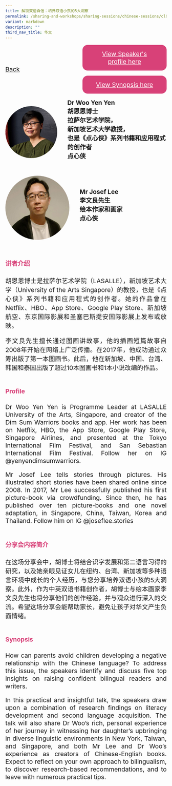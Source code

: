 ```yaml
---
title: 解锁双语自信：培养双语小孩的5大洞察
permalink: /sharing-and-workshops/sharing-sessions/chinese-sessions/cl9/
variant: markdown
description: ""
third_nav_title: 华文
---
```

<style>
.entry-title{
  font-size: 2.25rem;
  font-weight: 700;
  margin-bottom: 2rem;
  text-align: center;
}
.entry-content p{
  text-align: justify;
}

.entry-title.supported-by{
  margin-bottom: 0;
  margin-top: 3rem;
}

.entry-content .buttons-container{
  align-items: center;
  column-gap: 1rem;
  display: flex;
  flex-wrap: wrap;
  justify-content: center;
}
.entry-content .buttons-container .btn-link{
  background-color: #7431e8;
  border-radius: 0.4rem;
  color: #fff;
  font-size: 1.5rem;
  margin-bottom: 1rem;
  padding: 15px 20px;
  text-align: center;
  text-decoration: none;
  width: 15rem;
}
.entry-content .buttons-container .btn-link:hover{
  background-color: lightgrey;
}

.entry-content.sharing-sessions{
  align-items: center;
  display: flex;
  flex-direction: column;
  row-gap: 1.5rem;
}
.entry-content.sharing-sessions .session-item{
  align-items: flex-start;
  background-color:#d84178;
  border-radius: 0.5rem;
  color: #ffffff;
  row-gap: 2rem;
  display: flex;
  font-size: 1.1rem;
  flex-direction: column;
  line-height: 1.2;
  justify-content: space-between;
  margin-bottom: 2rem;
  padding: 1rem;
  width: 100%;
}
.entry-content.sharing-sessions .session-item .lower-wrapper{
  display: flex;
  flex-direction: column;
  row-gap: 2rem;
  width: 100%;
}
.entry-content.sharing-sessions .session-item .session-link{
  border: 2px solid lightgrey;
  border-radius: 0.5rem;
  padding: 1rem;
  text-align: center;
}
.entry-content.sharing-sessions .session-item .session-link a{
  color: #ffffff;
}

.entry-content.sharing-sessions.malay-sessions .session-item{
  background-color: #a3c864;
}

.entry-content.sharing-sessions.tamil-sessions .session-item,
.entry-content.sharing-sessions.preschools-exhibitors .session-item{
  background-color: #9b4490;
}

.entry-content.sharing-sessions.english-sessions .session-item{
  background-color: #fa0;
}

.entry-content.sharing-sessions.primary-secondary-exhibitors .session-item{
  background-color: #a3c864;
}

.entry-content.sharing-sessions .session-item .session-link:hover{
  background-color: lightgrey;
}

.entry-content.sharing-session-item{
  font-size: 1.2rem;
}
.entry-content.sharing-session-item .sharing-sessions-nav{
  align-items: center;
  column-gap: 1rem;
  display: flex;
  flex-wrap: wrap;
  justify-content: space-between;
  padding-bottom: 1rem;
}
.entry-content.sharing-session-item .sharing-sessions-nav .inner-nav-wrapper{
  column-gap: 1rem;
  display: flex;
  flex: 2;
  flex-wrap: wrap;
  justify-content: flex-end;
  row-gap: 1rem;
}
.entry-content.sharing-session-item .sharing-sessions-nav .inner-nav-wrapper .nav-btn{
  background-color: #d84178;
  border-radius: 1rem;
  color: #fff;
  padding: 1rem 2rem;
  text-align: center;
  width: 100%;
}
.entry-content.sharing-session-item.malay-session .sharing-sessions-nav .inner-nav-wrapper .nav-btn{
  background-color: #a3c864;
}
.entry-content.sharing-session-item.tamil-session .sharing-sessions-nav .inner-nav-wrapper .nav-btn{
  background-color: #9b4490;
}
.entry-content.sharing-session-item.english-session .sharing-sessions-nav .inner-nav-wrapper .nav-btn{
  background-color: #fa0;
}
.entry-content.sharing-session-item .sharing-sessions-nav .inner-nav-wrapper .nav-btn:hover{
  background-color: lightgrey;
}
.entry-content.sharing-session-item .profile-wrapper{
  align-items: center;
  display: flex;
  flex-direction: row;
  column-gap: 2rem;
}
.entry-content.sharing-session-item .profile-wrapper > div{
  flex: 1;
}
.entry-content.sharing-session-item .profile-photo-container{
  align-items: center;
  column-gap: 1rem;
  display: flex;
  flex-wrap: wrap;
  justify-content: space-between;
  row-gap: 1rem;
}
.entry-content.sharing-session-item .profile-photo{
  align-items: center;
  column-gap: 2rem;
  display: flex;
  flex-wrap: wrap;
  justify-content: center;
  row-gap: 2rem;
  margin-bottom: 2rem;
}
.entry-content.sharing-session-item .profile-photo img{
  border-radius: 100px;
  width: 200px;
}
.entry-content.sharing-session-item.awardee-item .profile-photo{
  width: 100%;
}
.entry-content.sharing-session-item .profile-name{
  font-weight: 700;
  margin-bottom: 3rem;
}
.entry-content.sharing-session-item h4{
  color: #d84178;
}
.entry-content.sharing-session-item.malay-session h4{
  color: #a3c864;
}
.entry-content.sharing-session-item.tamil-session h4{
  color: #9b4490;
}
.entry-content.sharing-session-item.english-session h4{
  color: #fa0;
}
.entry-content.sharing-session-item.awardee-item h3,
.entry-content.sharing-session-item.awardee-item h4{
  color: #4372d6;
}
.entry-content.sharing-session-item .section-wrapper{
  margin-bottom: 3rem;
}

.entry-content.awardees-container h4{
  font-weight: 700;
  margin-bottom: 3rem;
}
.entry-content.awardees-container a{
  text-decoration: none;
}
.entry-content.awardees-container .section-wrapper{
  margin-bottom: 10rem;
}
.entry-content.awardees-container .section-row{
  column-gap: 1rem;
  display: flex;
  flex-wrap: wrap;
  justify-content: space-around;
  row-gap: 1rem;
}
.entry-content.awardees-container .section-column{
  width: 30%;
}
.entry-content.awardees-container .awardee-wrapper{
  align-items: center;
  display: flex;
  flex-direction: column;
  justify-content: center;
  row-gap: 1rem;
}
.entry-content.awardees-container .awardee-wrapper .awardee-pic{
  width: 10rem;
}
.entry-content.awardees-container .awardee-wrapper .awardee-profile{
  color: #484848;
  text-align: center;
}
.entry-content.awardees-container .awardee-wrapper .name-english{
  font-size: 1.25rem;
  margin-bottom: 1rem;
}
.entry-content.awardees-container .awardee-wrapper .name-chinese{
  font-size: 1.25rem;
  margin-bottom: 1rem;
}

.entry-content .btntop{
  position: fixed;
  float: right;
  bottom: 20px;
  right: 80px;
  z-index: 99;
  border: none;
  background-color: #3bb9ff;
  cursor: pointer;
  padding: 15px;
  border-radius: 4px;
  color: #fff;
  font-weight: 600;
}

.coming-soon{
  color: #7431e8;
  font-size: 2rem;
  font-weight: 700;
  margin-top: 3rem;
  text-align: center;
}

@media all and (min-width: 40rem ){
  .entry-content.sharing-sessions{
    align-items: flex-start;
    display: flex;
    flex-direction: column;
    row-gap: 1.5rem;
  }

  .entry-content.sharing-session-item .profile-wrapper > div{
    flex: 0 1 auto;
  }
  
  .entry-content.sharing-sessions .session-item .lower-wrapper{
    align-items: center;
    flex-direction: row;
    justify-content: space-between;
  }

  .entry-content.sharing-session-item .sharing-sessions-nav .inner-nav-wrapper .nav-btn{
    width: 45%;
  }
}
</style>

<div class="entry-content sharing-session-item">
<div class="sharing-sessions-nav">
<a href="/sharing-and-workshops/sharing-sessions/chinese-sessions/">Back</a>
<div class="inner-nav-wrapper">
<a class="nav-btn" href="#C1">View Speaker's profile here</a>
<a class="nav-btn" href="#C2">View Synopsis here</a>
</div>
</div>

<div class="profiles-container">
<div class="profile-wrapper">
<div class="profile-photo">
<img alt="Woo Yen Yen" src="/images/Sharing_sessions/woo-yen-yen.jpg">
</div>
<div class="profile-name">
Dr Woo Yen Yen<br>
胡恩恩博士<br>
拉萨尔艺术学院，<br>
新加坡艺术大学教授，<br>
也是《点心侠》系列书籍和应用程式的创作者<br>
点心侠
</div>
</div>
<div class="profile-wrapper">
<div class="profile-photo">
<img alt="Josef Lee" src="/images/Sharing_sessions/josef-lee.jpg">
</div>
<div class="profile-name">
Mr Josef Lee<br>
李文良先生<br>
绘本作家和画家<br>
点心侠
</div>
</div>
</div>

<div class="section-wrapper">
<h4 id="C1">讲者介绍</h4>
<p>
胡恩恩博士是拉萨尔艺术学院（LASALLE），新加坡艺术大学（University of the Arts Singapore）的教授，也是《点心侠》系列书籍和应用程式的创作者。她的作品曾在Netflix、HBO、App Store、Google Play Store、新加坡航空、东京国际影展和圣塞巴斯提安国际影展上发布或放映。
</p>
<p>
李文良先生擅长通过图画讲故事，他的插画短篇故事自2008年开始在网络上广泛传播。在2017年，他成功通过众筹出版了第一本图画书。此后，他在新加坡、中国、台湾、韩国和泰国出版了超过10本图画书和1本小说改编的作品。
</p>
</div>

<div class="section-wrapper">
<h4>Profile</h4>
<p>
Dr Woo Yen Yen is Programme Leader at LASALLE University of the Arts, Singapore, and creator of the Dim Sum Warriors books and app. Her work has been on Netflix, HBO, the App Store, Google Play Store, Singapore Airlines, and presented at the Tokyo International Film Festival, and San Sebastian International Film Festival. Follow her on IG @yenyendimsumwarriors.
</p>
<p>
Mr Josef Lee tells stories through pictures. His illustrated short stories have been shared online since 2008. In 2017, Mr Lee successfully published his first picture-book via crowdfunding. Since then, he has published over ten picture-books and one novel adaptation, in Singapore, China, Taiwan, Korea and Thailand. Follow him on IG @joseflee.stories
</p>
</div>

<div class="section-wrapper">
<h4 id="C2">分享会内容简介</h4> 
<p>
在这场分享会中，胡博士将结合识字发展和第二语言习得的研究，以及她亲眼见证女儿在纽约、台湾、新加坡等多种语言环境中成长的个人经历，与您分享培养双语小孩的5大洞察。此外，作为中英双语书籍创作者，胡博士与绘本画家李文良先生也将分享他们的创作经验，并与观众进行深入的交流。希望这场分享会能帮助家长，避免让孩子对华文产生负面情绪。
</p>
</div>

<div class="section-wrapper">
<h4>Synopsis</h4> 
<p>
How can parents avoid children developing a negative relationship with the Chinese language? To address this issue, the speakers identify and discuss five top insights on raising confident bilingual readers and writers.
</p>
<p>
In this practical and insightful talk, the speakers draw upon a combination of research findings on literacy development and second language acquisition. The talk will also share Dr Woo’s rich, personal experience of her journey in witnessing her daughter’s upbringing in diverse linguistic environments in New York, Taiwan, and Singapore, and both Mr Lee and Dr Woo’s experience as creators of Chinese-English books. Expect to reflect on your own approach to bilingualism, to discover research-based recommendations, and to leave with numerous practical tips.
</p>
</div>

<div class="section-wrapper">
</div>
</div>